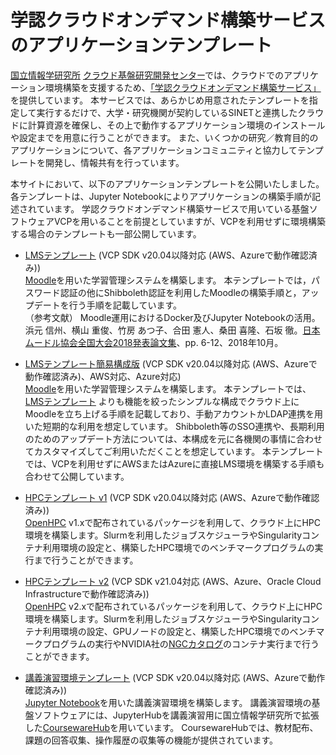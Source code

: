 # 学認クラウドオンデマンド構築サービスのアプリケーションテンプレート

[国立情報学研究所](https://www.nii.ac.jp/) [クラウド基盤研究開発センター](https://www.nii.ac.jp/research/centers/ccrd/)では、クラウドでのアプリケーション環境構築を支援するため、[「学認クラウドオンデマンド構築サービス」](https://cloud.gakunin.jp/ocs/)を提供しています。
本サービスでは、あらかじめ用意されたテンプレートを指定して実行するだけで、大学・研究機関が契約しているSINETと連携したクラウドに計算資源を確保し、その上で動作するアプリケーション環境のインストールや設定までを用意に行うことができます。
また、いくつかの研究／教育目的のアプリケーションについて、各アプリケーションコミュニティと協力してテンプレートを開発し、情報共有を行っています。

本サイトにおいて、以下のアプリケーションテンプレートを公開いたしました。
各テンプレートは、Jupyter Notebookによりアプリケーションの構築手順が記述されています。
学認クラウドオンデマンド構築サービスで用いている基盤ソフトウェアVCPを用いることを前提としていますが、VCPを利用せずに環境構築する場合のテンプレートも一部公開しています。

- [LMSテンプレート](https://github.com/nii-gakunin-cloud/ocs-templates/tree/master/Moodle)
(VCP SDK v20.04以降対応 (AWS、Azureで動作確認済み))<br>
[Moodle](https://moodle.org/)を用いた学習管理システムを構築します。
本テンプレートでは，パスワード認証の他にShibboleth認証を利用したMoodleの構築手順と，アップデートを行う手順を記載しています。<br>
（参考文献） Moodle運用におけるDocker及びJupyter Notebookの活用。浜元 信州、横山 重俊、竹房 あつ子、合田 憲人、桑田 喜隆、石坂 徹。[日本ムードル協会全国大会2018発表論文集](https://moodlejapan.org/mod/resource/view.php?id=1474)、pp. 6-12、2018年10月。

- [LMSテンプレート簡易構成版](https://github.com/nii-gakunin-cloud/ocs-templates/tree/master/Moodle-Simple)
(VCP SDK v20.04以降対応 (AWS、Azureで動作確認済み)、AWS対応、Azure対応)<br>
[Moodle](https://moodle.org/)を用いた学習管理システムを構築します。
本テンプレートでは、[LMSテンプレート](https://github.com/nii-gakunin-cloud/ocs-templates/tree/master/Moodle)
よりも機能を絞ったシンプルな構成でクラウド上にMoodleを立ち上げる手順を記載しており、手動アカウントかLDAP連携を用いた短期的な利用を想定しています。
Shibboleth等のSSO連携や、長期利用のためのアップデート方法については、本構成を元に各機関の事情に合わせてカスタマイズしてご利用いただくことを想定しています。
本テンプレートでは、VCPを利用せずにAWSまたはAzureに直接LMS環境を構築する手順も合わせて公開しています。

- [HPCテンプレート v1](https://github.com/nii-gakunin-cloud/ocs-templates/tree/master/OpenHPC-v1)
(VCP SDK v20.04以降対応 (AWS、Azureで動作確認済み))<br>
[OpenHPC](https://openhpc.community/) v1.xで配布されているパッケージを利用して、クラウド上にHPC環境を構築します。Slurmを利用したジョブスケジューラやSingularityコンテナ利用環境の設定と、構築したHPC環境でのベンチマークプログラムの実行まで行うことができます。

- [HPCテンプレート v2](https://github.com/nii-gakunin-cloud/ocs-templates/tree/master/OpenHPC-v2)
(VCP SDK v21.04対応 (AWS、Azure、Oracle Cloud Infrastructureで動作確認済み))<br>
[OpenHPC](https://openhpc.community/) v2.xで配布されているパッケージを利用して、クラウド上にHPC環境を構築します。Slurmを利用したジョブスケジューラやSingularityコンテナ利用環境の設定、GPUノードの設定と、構築したHPC環境でのベンチマークプログラムの実行やNVIDIA社の[NGCカタログ](https://www.nvidia.com/ja-jp/gpu-cloud/containers/)のコンテナ実行まで行うことができます。

- [講義演習環境テンプレート](https://github.com/nii-gakunin-cloud/ocs-templates/tree/master/CoursewareHub)
(VCP SDK v20.04以降対応 (AWS、Azureで動作確認済み))<br>
[Jupyter Notebook](https://jupyter.org/)を用いた講義演習環境を構築します。
講義演習環境の基盤ソフトウェアには、JupyterHubを講義演習用に国立情報学研究所で拡張した[CoursewareHub](https://github.com/NII-cloud-operation)を用いています。
CoursewareHubでは、教材配布、課題の回答収集、操作履歴の収集等の機能が提供されています。

